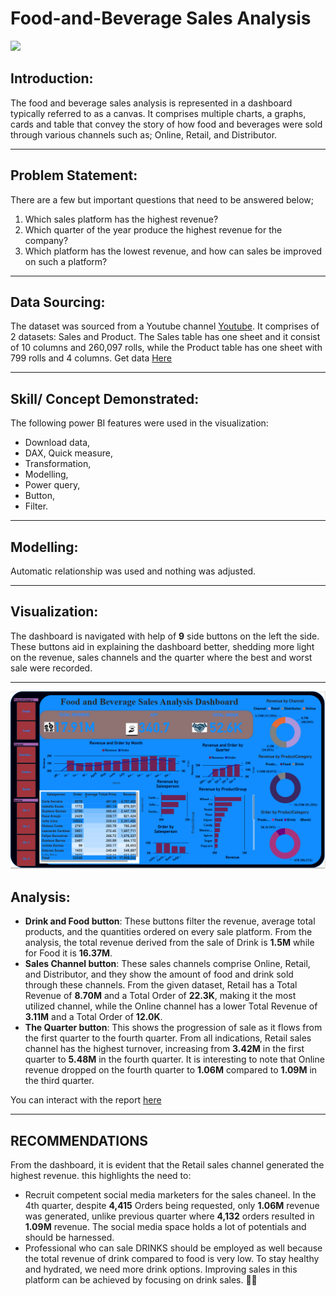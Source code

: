 # Food-and-Beverage Sales Analysis

![](intro_FnB.png)

## Introduction:

The food and beverage sales analysis is represented in a dashboard typically referred to as a canvas. It comprises multiple charts, a graphs, cards and table that convey the story of how food and beverages were sold through various channels such as; Online, Retail, and Distributor.
___
## Problem Statement:
There are a few but important questions that need to be answered below;
1.	Which sales platform has the highest revenue?
2.	Which quarter of the year produce the highest revenue for the company?
3.	Which platform has the lowest revenue, and how can sales be improved on such a platform?
___
## Data Sourcing:
The dataset was sourced from a Youtube channel [Youtube](https://www.youtube.com/watch?v=yf2nf0ivFDg&t=2163s). It comprises of 2 datasets: Sales and Product.
The Sales table has one sheet and it consist of 10 columns and 260,097 rolls, while the Product table has one sheet with 799 rolls and 4 columns.
Get data [Here](https://drive.google.com/drive/folders/1Zs4inYgcXpGrGwbMiBARMTos4bVy8_1F)
___
## Skill/ Concept Demonstrated:
The following power BI features were used in the visualization:
-	Download data,
-	DAX, Quick measure,
-	Transformation,
-	Modelling,
-	Power query,
-	Button,
-	Filter.
___

## Modelling:

Automatic relationship was used and nothing was adjusted.
___

## Visualization:
The dashboard is navigated with help of __9__ side buttons on the left the side. These buttons aid in explaining the dashboard better, shedding more light on the revenue, sales channels and the quarter where the best and worst sale were recorded.
___
![](food_beverage.png)

## Analysis:
-	**Drink and Food button**: These buttons filter the revenue, average total products, and the quantities ordered on every sale platform. From the analysis, the total revenue derived from the sale of Drink is __1.5M__ while for Food it is __16.37M__.
-	**Sales Channel button**: These sales channels comprise Online, Retail, and Distributor, and they show the amount of food and drink sold through these channels. From the given dataset, Retail has a Total Revenue of __8.70M__ and a Total Order of __22.3K__, making it the most utilized channel, while the Online channel has a lower Total Revenue of __3.11M__ and a Total Order of __12.0K__.
-	**The Quarter button**: This shows the progression of sale as it flows from the first quarter to the fourth quarter. From all indications, Retail sales channel has the highest turnover, increasing from __3.42M__ in the first quarter to __5.48M__ in the fourth quarter. It is interesting to note that Online revenue dropped on the fourth quarter to __1.06M__ compared to __1.09M__ in the third quarter. 


You can interact with the report [here]( https://app.powerbi.com/groups/me/reports/105a94a6-e0be-4e41-9373-6aeed09d43d5/ReportSection?experience=power-bi)
___

## RECOMMENDATIONS
From the dashboard, it is evident that the Retail sales channel generated the highest revenue. this highlights the need to:
-	Recruit competent social media marketers for the sales chaneel. In the 4th quarter, despite __4,415__ Orders being requested, only __1.06M__ revenue was generated, unlike previous quarter where __4,132__ orders resulted in __1.09M__ revenue. The social media space holds a lot of potentials and should be harnessed.
-	Professional who can sale DRINKS should be employed as well because the total revenue of drink compared to food is very low. To stay healthy and hydrated, we need more drink options. Improving sales in this platform can be achieved by focusing on drink sales. 🍹😃





